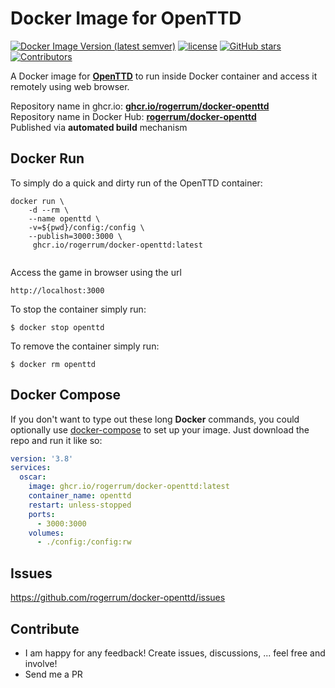 # Docker Image for OpenTTD

[![Docker Image Version (latest semver)](https://img.shields.io/docker/v/rogerrum/docker-openttd?sort=semver)](https://hub.docker.com/r/rogerrum/docker-openttd/tags)
[![license](https://img.shields.io/github/license/rogerrum/docker-openttd)](https://github.com/rogerrum/docker-openttd/blob/main/LICENSE)
[![GitHub stars](https://img.shields.io/github/stars/rogerrum/docker-openttd.svg)](https://github.com/rogerrum/docker-openttd)
[![Contributors](https://img.shields.io/github/contributors/rogerrum/docker-openttd.svg)](https://github.com/rogerrum/docker-openttd/graphs/contributors)


A Docker image for **[OpenTTD](https://www.openttd.org/)** to run inside Docker container and access it remotely using web browser.

Repository name in ghcr.io: **[ghcr.io/rogerrum/docker-openttd](https://ghcr.io/rogerrum/docker-openttd)**  
Repository name in Docker Hub: **[rogerrum/docker-openttd](https://hub.docker.com/r/rogerrum/docker-openttd/)**  
Published via **automated build** mechanism  

## Docker Run
To simply do a quick and dirty run of the OpenTTD container:
```
docker run \
    -d --rm \
    --name openttd \
    -v=${pwd}/config:/config \
    --publish=3000:3000 \
     ghcr.io/rogerrum/docker-openttd:latest
  
```
Access the game in browser using the url
```
http://localhost:3000
```
To stop the container simply run:
```
$ docker stop openttd
```
To remove the container simply run:
```
$ docker rm openttd
```

## Docker Compose
If you don't want to type out these long **Docker** commands, you could
optionally use [docker-compose](https://docs.docker.com/compose/) to set up your
image. Just download the repo and run it like so:

```yaml
version: '3.8'
services:
  oscar:
    image: ghcr.io/rogerrum/docker-openttd:latest
    container_name: openttd
    restart: unless-stopped
    ports:
      - 3000:3000
    volumes:
      - ./config:/config:rw
```

## Issues
https://github.com/rogerrum/docker-openttd/issues

## Contribute
* I am happy for any feedback! Create issues, discussions, ... feel free and involve!
* Send me a PR
